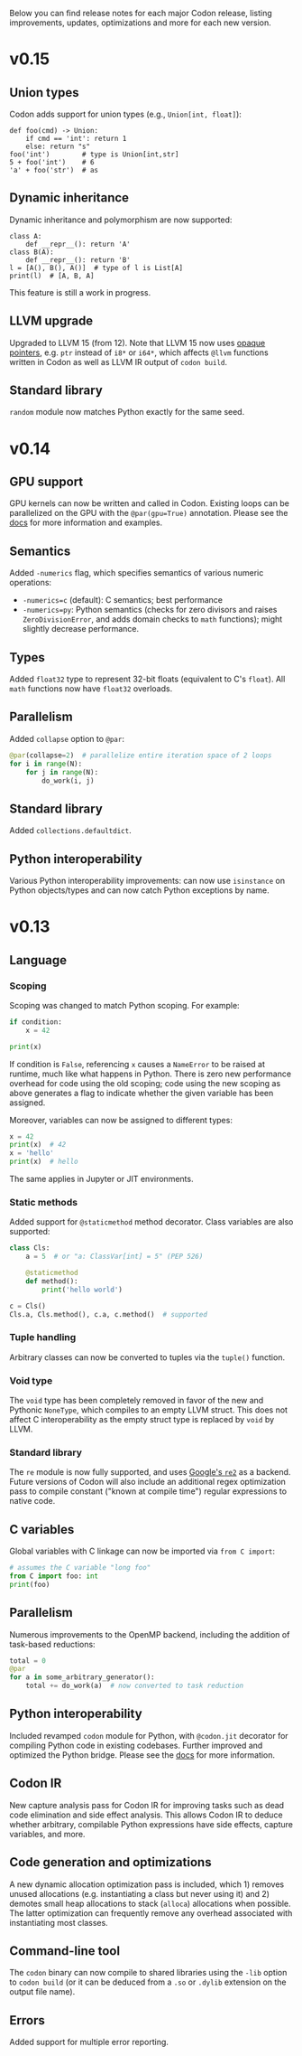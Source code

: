 Below you can find release notes for each major Codon release,
listing improvements, updates, optimizations and more for each
new version.

# v0.15

## Union types

Codon adds support for union types (e.g., `Union[int, float]`):

```
def foo(cmd) -> Union:
    if cmd == 'int': return 1
    else: return "s"
foo('int')        # type is Union[int,str]
5 + foo('int')    # 6
'a' + foo('str')  # as
```

## Dynamic inheritance

Dynamic inheritance and polymorphism are now supported:

```
class A:
    def __repr__(): return 'A'
class B(A):
    def __repr__(): return 'B'
l = [A(), B(), A()]  # type of l is List[A]
print(l)  # [A, B, A]
```

This feature is still a work in progress.

## LLVM upgrade

Upgraded to LLVM 15 (from 12). Note that LLVM 15 now uses
[opaque pointers](https://llvm.org/docs/OpaquePointers.html),
e.g. `ptr` instead of `i8*` or `i64*`, which affects `@llvm`
functions written in Codon as well as LLVM IR output of
`codon build`.

## Standard library

`random` module now matches Python exactly for the same seed.

# v0.14

## GPU support

GPU kernels can now be written and called in Codon. Existing
loops can be parallelized on the GPU with the `@par(gpu=True)`
annotation. Please see the [docs](../advanced/gpu.md) for
more information and examples.

## Semantics

Added `-numerics` flag, which specifies semantics of various
numeric operations:

- `-numerics=c` (default): C semantics; best performance
- `-numerics=py`: Python semantics (checks for zero divisors
  and raises `ZeroDivisionError`, and adds domain checks to `math`
  functions); might slightly decrease performance.

## Types

Added `float32` type to represent 32-bit floats (equivalent to C's
`float`). All `math` functions now have `float32` overloads.

## Parallelism

Added `collapse` option to `@par`:

``` python
@par(collapse=2)  # parallelize entire iteration space of 2 loops
for i in range(N):
    for j in range(N):
        do_work(i, j)
```

## Standard library

Added `collections.defaultdict`.

## Python interoperability

Various Python interoperability improvements: can now use `isinstance`
on Python objects/types and can now catch Python exceptions by name.

# v0.13

## Language

### Scoping

Scoping was changed to match Python scoping. For example:

``` python
if condition:
    x = 42

print(x)
```

If condition is `False`, referencing `x` causes a `NameError`
to be raised at runtime, much like what happens in Python.
There is zero new performance overhead for code using the old
scoping; code using the new scoping as above generates a flag to
indicate whether the given variable has been assigned.

Moreover, variables can now be assigned to different types:

``` python
x = 42
print(x)  # 42
x = 'hello'
print(x)  # hello
```

The same applies in Jupyter or JIT environments.

### Static methods

Added support for `@staticmethod` method decorator.
Class variables are also supported:

``` python
class Cls:
    a = 5  # or "a: ClassVar[int] = 5" (PEP 526)

    @staticmethod
    def method():
        print('hello world')

c = Cls()
Cls.a, Cls.method(), c.a, c.method()  # supported
```

### Tuple handling

Arbitrary classes can now be converted to tuples via the `tuple()`
function.

### Void type

The `void` type has been completely removed in favor of the new
and Pythonic `NoneType`, which compiles to an empty LLVM struct.
This does not affect C interoperability as the empty struct type
is replaced by `void` by LLVM.

### Standard library

The `re` module is now fully supported, and uses
[Google's `re2`](https://github.com/google/re2) as a backend. Future
versions of Codon will also include an additional regex optimization
pass to compile constant ("known at compile time") regular expressions
to native code.

## C variables

Global variables with C linkage can now be imported via `from C import`:

``` python
# assumes the C variable "long foo"
from C import foo: int
print(foo)
```

## Parallelism

Numerous improvements to the OpenMP backend, including the addition
of task-based reductions:

``` python
total = 0
@par
for a in some_arbitrary_generator():
    total += do_work(a)  # now converted to task reduction
```

## Python interoperability

Included revamped `codon` module for Python, with `@codon.jit` decorator
for compiling Python code in existing codebases. Further improved and
optimized the Python bridge. Please see the [docs](../interop/decorator.md)
for more information.

## Codon IR

New capture analysis pass for Codon IR for improving tasks such as dead
code elimination and side effect analysis. This allows Codon IR to deduce
whether arbitrary, compilable Python expressions have side effects, capture
variables, and more.

## Code generation and optimizations

A new dynamic allocation optimization pass is included, which 1)
removes unused allocations (e.g. instantiating a class but never
using it) and 2) demotes small heap allocations to stack (`alloca`)
allocations when possible. The latter optimization can frequently
remove any overhead associated with instantiating most classes.

## Command-line tool

The `codon` binary can now compile to shared libraries using the `-lib`
option to `codon build` (or it can be deduced from a `.so` or `.dylib`
extension on the output file name).

## Errors

Added support for multiple error reporting.

